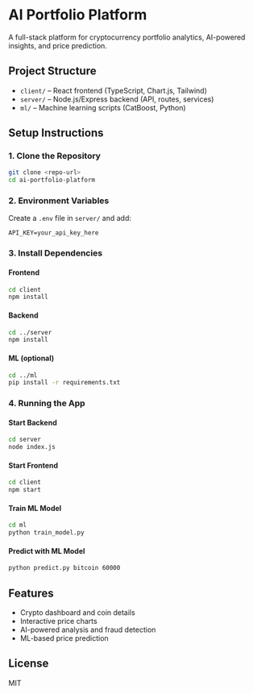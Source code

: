 # AI Portfolio Platform

A full-stack platform for cryptocurrency portfolio analytics, AI-powered insights, and price prediction.

## Project Structure
- `client/` – React frontend (TypeScript, Chart.js, Tailwind)
- `server/` – Node.js/Express backend (API, routes, services)
- `ml/` – Machine learning scripts (CatBoost, Python)

## Setup Instructions

### 1. Clone the Repository
```bash
git clone <repo-url>
cd ai-portfolio-platform
```

### 2. Environment Variables
Create a `.env` file in `server/` and add:
```
API_KEY=your_api_key_here
```

### 3. Install Dependencies
#### Frontend
```bash
cd client
npm install
```
#### Backend
```bash
cd ../server
npm install
```
#### ML (optional)
```bash
cd ../ml
pip install -r requirements.txt
```

### 4. Running the App
#### Start Backend
```bash
cd server
node index.js
```
#### Start Frontend
```bash
cd client
npm start
```
#### Train ML Model
```bash
cd ml
python train_model.py
```
#### Predict with ML Model
```bash
python predict.py bitcoin 60000
```

## Features
- Crypto dashboard and coin details
- Interactive price charts
- AI-powered analysis and fraud detection
- ML-based price prediction

## License
MIT 
